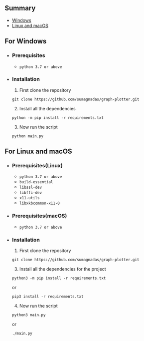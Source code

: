 ## Summary
- [Windows](#for-windows)
- [Linux and macOS](#for-linux-and-macos)

## For Windows
- ### Prerequisites
  - `python 3.7 or above`
- ### Installation
  1. First clone the repository
    ```
    git clone https://github.com/sumagnadas/graph-plotter.git
    ```
  2. Install all the dependencies
    ```
    python -m pip install -r requirements.txt
    ```
  3. Now run the script
    ```
    python main.py
    ```

## For Linux and macOS
  - ### Prerequisites(Linux)
    - `python 3.7 or above`
    - `build-essential`
    - `libssl-dev`
    - `libffi-dev`
    - `x11-utils`
    - `libxkbcommon-x11-0`
  - ### Prerequisites(macOS)
    - `python 3.7 or above`
  - ### Installation
    1. First clone the repository
    ```
    git clone https://github.com/sumagnadas/graph-plotter.git
    ```
    3. Install all the dependencies for the project
    ```
    python3 -m pip install -r requirements.txt
    ```
    or
    ```
    pip3 install -r requirements.txt
    ```
    4. Now run the script
    ```
    python3 main.py
    ```
    or
    ```
    ./main.py
    ```
